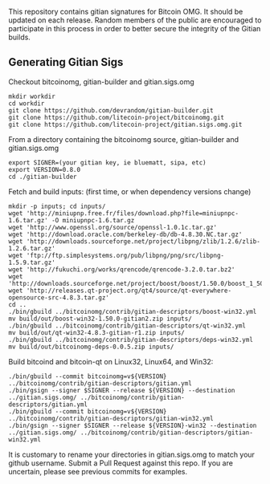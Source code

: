 This repository contains gitian signatures for Bitcoin OMG.  It should be updated on each release.
Random members of the public are encouraged to participate in this process in order to better secure the integrity of the Gitian builds.

## Generating Gitian Sigs

 Checkout bitcoinomg, gitian-builder and gitian.sigs.omg

	mkdir workdir
	cd workdir
	git clone https://github.com/devrandom/gitian-builder.git
	git clone https://github.com/litecoin-project/bitcoinomg.git
	git clone https://github.com/litecoin-project/gitian.sigs.omg.git

 From a directory containing the bitcoinomg source, gitian-builder and gitian.sigs.omg
  
	export SIGNER=(your gitian key, ie bluematt, sipa, etc)
	export VERSION=0.8.0
	cd ./gitian-builder

 Fetch and build inputs: (first time, or when dependency versions change)

	mkdir -p inputs; cd inputs/
	wget 'http://miniupnp.free.fr/files/download.php?file=miniupnpc-1.6.tar.gz' -O miniupnpc-1.6.tar.gz
	wget 'http://www.openssl.org/source/openssl-1.0.1c.tar.gz'
	wget 'http://download.oracle.com/berkeley-db/db-4.8.30.NC.tar.gz'
	wget 'http://downloads.sourceforge.net/project/libpng/zlib/1.2.6/zlib-1.2.6.tar.gz'
	wget 'ftp://ftp.simplesystems.org/pub/libpng/png/src/libpng-1.5.9.tar.gz'
	wget 'http://fukuchi.org/works/qrencode/qrencode-3.2.0.tar.bz2'
	wget 'http://downloads.sourceforge.net/project/boost/boost/1.50.0/boost_1_50_0.tar.bz2'
	wget 'http://releases.qt-project.org/qt4/source/qt-everywhere-opensource-src-4.8.3.tar.gz'
	cd ..
	./bin/gbuild ../bitcoinomg/contrib/gitian-descriptors/boost-win32.yml
	mv build/out/boost-win32-1.50.0-gitian2.zip inputs/
	./bin/gbuild ../bitcoinomg/contrib/gitian-descriptors/qt-win32.yml
	mv build/out/qt-win32-4.8.3-gitian-r1.zip inputs/
	./bin/gbuild ../bitcoinomg/contrib/gitian-descriptors/deps-win32.yml
	mv build/out/bitcoinomg-deps-0.0.5.zip inputs/

 Build bitcoind and bitcoin-qt on Linux32, Linux64, and Win32:
  
	./bin/gbuild --commit bitcoinomg=v${VERSION} ../bitcoinomg/contrib/gitian-descriptors/gitian.yml
	./bin/gsign --signer $SIGNER --release ${VERSION} --destination ../gitian.sigs.omg/ ../bitcoinomg/contrib/gitian-descriptors/gitian.yml
	./bin/gbuild --commit bitcoinomg=v${VERSION} ../bitcoinomg/contrib/gitian-descriptors/gitian-win32.yml
	./bin/gsign --signer $SIGNER --release ${VERSION}-win32 --destination ../gitian.sigs.omg/ ../bitcoinomg/contrib/gitian-descriptors/gitian-win32.yml

 It is customary to rename your directories in gitian.sigs.omg to match your github username.  Submit a Pull Request against this repo.  If you are uncertain, please see previous commits for examples.
